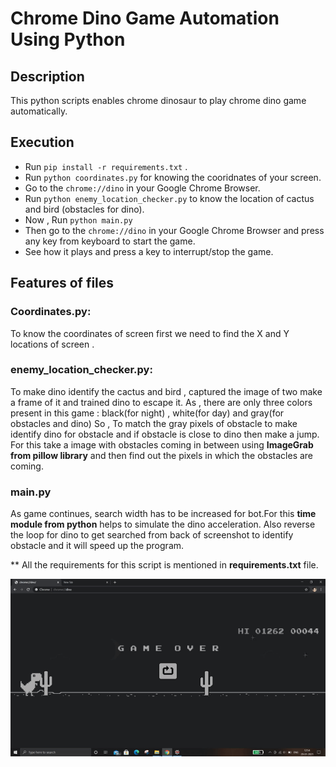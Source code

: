 # Chrome Dino Game Automation Using Python

## Description
This python scripts enables chrome dinosaur to play chrome dino game automatically.


## Execution 
* Run `pip install -r requirements.txt` .
* Run `python coordinates.py` for knowing the cooridnates of your screen.
* Go to the `chrome://dino` in your Google Chrome Browser.
* Run `python enemy_location_checker.py` to know the location of cactus and bird (obstacles for dino).
* Now , Run `python main.py`  
* Then go to the `chrome://dino` in your Google Chrome Browser and press any key from keyboard to start the game.
* See how it plays and press a key to interrupt/stop the game.


## Features of files
### Coordinates.py:
To know the coordinates of screen first we need to find the X and Y locations of screen .

### enemy_location_checker.py:
To make dino identify the cactus and bird , captured the image of two make a frame of it and trained dino to escape it.
As , there are only three colors present in this game : black(for night) , white(for day)  and gray(for obstacles and dino)
So , To match the gray pixels of obstacle to make identify dino for obstacle and if obstacle is close to dino then make a jump. 
For this take a image with obstacles coming in between using **ImageGrab from pillow library** and then find out the pixels in which the obstacles are coming. 

### main.py
As game continues, search width has to be increased for bot.For this **time module from python** helps to simulate the dino acceleration.
Also reverse the loop for dino to get searched from back of screenshot to identify obstacle and it will speed up the program.



** All the requirements for this script is mentioned in **requirements.txt** file.






![Demo of the Game](demo_dinogame.gif)
